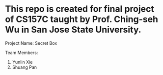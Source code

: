 # This repo is created for final project of CS157C taught by Prof. Ching-seh Wu in San Jose State University.

Project Name:
Secret Box

Team Members: 
1. Yunlin Xie
2. Shuang Pan
